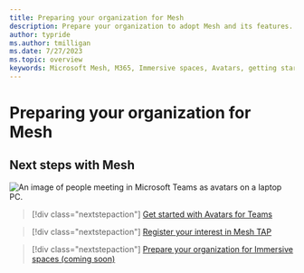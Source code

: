 ```yaml
---
title: Preparing your organization for Mesh
description: Prepare your organization to adopt Mesh and its features. Organize a team to manage setup and distribution.
author: typride
ms.author: tmilligan
ms.date: 7/27/2023
ms.topic: overview
keywords: Microsoft Mesh, M365, Immersive spaces, Avatars, getting started, documentation, features
---
```


# Preparing your organization for Mesh

## Next steps with Mesh

![An image of people meeting in Microsoft Teams as avatars on a laptop PC.](../../media/avatars-hero-image.pngmedia/avatars-in-meetings.png)

   > [!div class="nextstepaction"]
   > [Get started with Avatars for Teams](https://support.microsoft.com/topic/5384e7b7-30c7-4bcb-8065-0c9e830cc8ad)

   > [!div class="nextstepaction"]
   > [Register your interest in Mesh TAP](https://aka.ms/JoinMeshTAP)

   > [!div class="nextstepaction"]
   > [Prepare your organization for Immersive spaces (coming soon)](/microsoftteams/public-preview-doc-updates)
